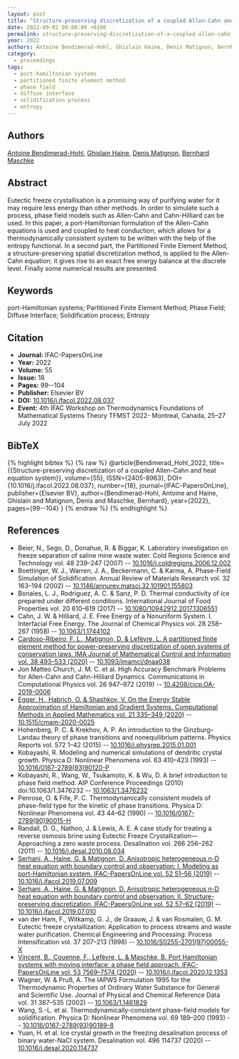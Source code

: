 ```yaml
---
layout: post
title: "Structure-preserving discretization of a coupled Allen-Cahn and heat equation system"
date: 2022-09-02 00:00:00 +0100
permalink: structure-preserving-discretization-of-a-coupled-allen-cahn-and-heat-equation-system
year: 2022
authors: Antoine Bendimerad-Hohl, Ghislain Haine, Denis Matignon, Bernhard Maschke
category:
  - proceedings
tags:
  - port-hamiltonian systems
  - partitioned finite element method
  - phase field
  - diffuse interface
  - solidification process
  - entropy
---
```

 
## Authors
[Antoine Bendimerad-Hohl](authors/antoine_bendimerad-Hohl), [Ghislain Haine](authors/ghislain_haine), [Denis Matignon](authors/denis_matignon), [Bernhard Maschke](authors/bernhard_maschke)
 
## Abstract
Eutectic freeze crystallisation is a promising way of purifying water for it may require less energy than other methods. In order to simulate such a process, phase field models such as Allen-Cahn and Cahn-Hilliard can be used. In this paper, a port-Hamiltonian formulation of the Allen-Cahn equations is used and coupled to heat conduction, which allows for a thermodynamically consistent system to be written with the help of the entropy functional. In a second part, the Partitioned Finite Element Method, a structure-preserving spatial discretization method, is applied to the Allen-Cahn equation; it gives rise to an exact free energy balance at the discrete level. Finally some numerical results are presented.
 
## Keywords
port-Hamiltonian systems; Partitioned Finite Element Method; Phase Field; Diffuse Interface; Solidification process; Entropy
 
## Citation
- **Journal:** IFAC-PapersOnLine
- **Year:** 2022
- **Volume:** 55
- **Issue:** 18
- **Pages:** 99--104
- **Publisher:** Elsevier BV
- **DOI:** [10.1016/j.ifacol.2022.08.037](https://doi.org/10.1016/j.ifacol.2022.08.037)
- **Event:** 4th IFAC Workshop on Thermodynamics Foundations of Mathematical Systems Theory TFMST 2022- Montreal, Canada, 25–27 July 2022
 
## BibTeX
{% highlight bibtex %}
{% raw %}
@article{Bendimerad_Hohl_2022,
  title={{Structure-preserving discretization of a coupled Allen-Cahn and heat equation system}},
  volume={55},
  ISSN={2405-8963},
  DOI={10.1016/j.ifacol.2022.08.037},
  number={18},
  journal={IFAC-PapersOnLine},
  publisher={Elsevier BV},
  author={Bendimerad-Hohl, Antoine and Haine, Ghislain and Matignon, Denis and Maschke, Bernhard},
  year={2022},
  pages={99--104}
}
{% endraw %}
{% endhighlight %}
 
## References
- Beier, N., Sego, D., Donahue, R. & Biggar, K. Laboratory investigation on freeze separation of saline mine waste water. Cold Regions Science and Technology vol. 48 239–247 (2007) -- [10.1016/j.coldregions.2006.12.002](https://doi.org/10.1016/j.coldregions.2006.12.002)
- Boettinger, W. J., Warren, J. A., Beckermann, C. & Karma, A. Phase-Field Simulation of Solidification. Annual Review of Materials Research vol. 32 163–194 (2002) -- [10.1146/annurev.matsci.32.101901.155803](https://doi.org/10.1146/annurev.matsci.32.101901.155803)
- Bonales, L. J., Rodriguez, A. C. & Sanz, P. D. Thermal conductivity of ice prepared under different conditions. International Journal of Food Properties vol. 20 610–619 (2017) -- [10.1080/10942912.2017.1306551](https://doi.org/10.1080/10942912.2017.1306551)
- Cahn, J. W. & Hilliard, J. E. Free Energy of a Nonuniform System. I. Interfacial Free Energy. The Journal of Chemical Physics vol. 28 258–267 (1958) -- [10.1063/1.1744102](https://doi.org/10.1063/1.1744102)
- [Cardoso-Ribeiro, F. L., Matignon, D. & Lefèvre, L. A partitioned finite element method for power-preserving discretization of open systems of conservation laws. IMA Journal of Mathematical Control and Information vol. 38 493–533 (2020)](a-partitioned-finite-element-method-for-power-preserving-discretization-of-open-systems-of-conservation-laws) -- [10.1093/imamci/dnaa038](https://doi.org/10.1093/imamci/dnaa038)
- Jon Matteo Church, J. M. C. et al. High Accuracy Benchmark Problems for Allen-Cahn and Cahn-Hilliard Dynamics. Communications in Computational Physics vol. 26 947–972 (2019) -- [10.4208/cicp.OA-2019-0006](https://doi.org/10.4208/cicp.OA-2019-0006)
- [Egger, H., Habrich, O. & Shashkov, V. On the Energy Stable Approximation of Hamiltonian and Gradient Systems. Computational Methods in Applied Mathematics vol. 21 335–349 (2020)](on-the-energy-stable-approximation-of-hamiltonian-and-gradient-systems) -- [10.1515/cmam-2020-0025](https://doi.org/10.1515/cmam-2020-0025)
- Hohenberg, P. C. & Krekhov, A. P. An introduction to the Ginzburg–Landau theory of phase transitions and nonequilibrium patterns. Physics Reports vol. 572 1–42 (2015) -- [10.1016/j.physrep.2015.01.001](https://doi.org/10.1016/j.physrep.2015.01.001)
- Kobayashi, R. Modeling and numerical simulations of dendritic crystal growth. Physica D: Nonlinear Phenomena vol. 63 410–423 (1993) -- [10.1016/0167-2789(93)90120-P](https://doi.org/10.1016/0167-2789(93)90120-P)
- Kobayashi, R., Wang, W., Tsukamoto, K. & Wu, D. A brief introduction to phase field method. AIP Conference Proceedings (2010) doi:10.1063/1.3476232 -- [10.1063/1.3476232](https://doi.org/10.1063/1.3476232)
- Penrose, O. & Fife, P. C. Thermodynamically consistent models of phase-field type for the kinetic of phase transitions. Physica D: Nonlinear Phenomena vol. 43 44–62 (1990) -- [10.1016/0167-2789(90)90015-H](https://doi.org/10.1016/0167-2789(90)90015-H)
- Randall, D. G., Nathoo, J. & Lewis, A. E. A case study for treating a reverse osmosis brine using Eutectic Freeze Crystallization—Approaching a zero waste process. Desalination vol. 266 256–262 (2011) -- [10.1016/j.desal.2010.08.034](https://doi.org/10.1016/j.desal.2010.08.034)
- [Serhani, A., Haine, G. & Matignon, D. Anisotropic heterogeneous n-D heat equation with boundary control and observation: I. Modeling as port-Hamiltonian system. IFAC-PapersOnLine vol. 52 51–56 (2019)](anisotropic-heterogeneous-n-d-heat-equation-with-boundary-control-and-observation-i-modeling-as-port-hamiltonian-system) -- [10.1016/j.ifacol.2019.07.009](https://doi.org/10.1016/j.ifacol.2019.07.009)
- [Serhani, A., Haine, G. & Matignon, D. Anisotropic heterogeneous n-D heat equation with boundary control and observation: II. Structure-preserving discretization. IFAC-PapersOnLine vol. 52 57–62 (2019)](anisotropic-heterogeneous-n-d-heat-equation-with-boundary-control-and-observation-ii-structure-preserving-discretization) -- [10.1016/j.ifacol.2019.07.010](https://doi.org/10.1016/j.ifacol.2019.07.010)
- van der Ham, F., Witkamp, G. J., de Graauw, J. & van Rosmalen, G. M. Eutectic freeze crystallization: Application to process streams and waste water purification. Chemical Engineering and Processing: Process Intensification vol. 37 207–213 (1998) -- [10.1016/S0255-2701(97)00055-X](https://doi.org/10.1016/S0255-2701(97)00055-X)
- [Vincent, B., Couenne, F., Lefèvre, L. & Maschke, B. Port Hamiltonian systems with moving interface: a phase field approach. IFAC-PapersOnLine vol. 53 7569–7574 (2020)](port-hamiltonian-systems-with-moving-interface-a-phase-field-approach) -- [10.1016/j.ifacol.2020.12.1353](https://doi.org/10.1016/j.ifacol.2020.12.1353)
- Wagner, W. & Pruß, A. The IAPWS Formulation 1995 for the Thermodynamic Properties of Ordinary Water Substance for General and Scientific Use. Journal of Physical and Chemical Reference Data vol. 31 387–535 (2002) -- [10.1063/1.1461829](https://doi.org/10.1063/1.1461829)
- Wang, S.-L. et al. Thermodynamically-consistent phase-field models for solidification. Physica D: Nonlinear Phenomena vol. 69 189–200 (1993) -- [10.1016/0167-2789(93)90189-8](https://doi.org/10.1016/0167-2789(93)90189-8)
- Yuan, H. et al. Ice crystal growth in the freezing desalination process of binary water-NaCl system. Desalination vol. 496 114737 (2020) -- [10.1016/j.desal.2020.114737](https://doi.org/10.1016/j.desal.2020.114737)

